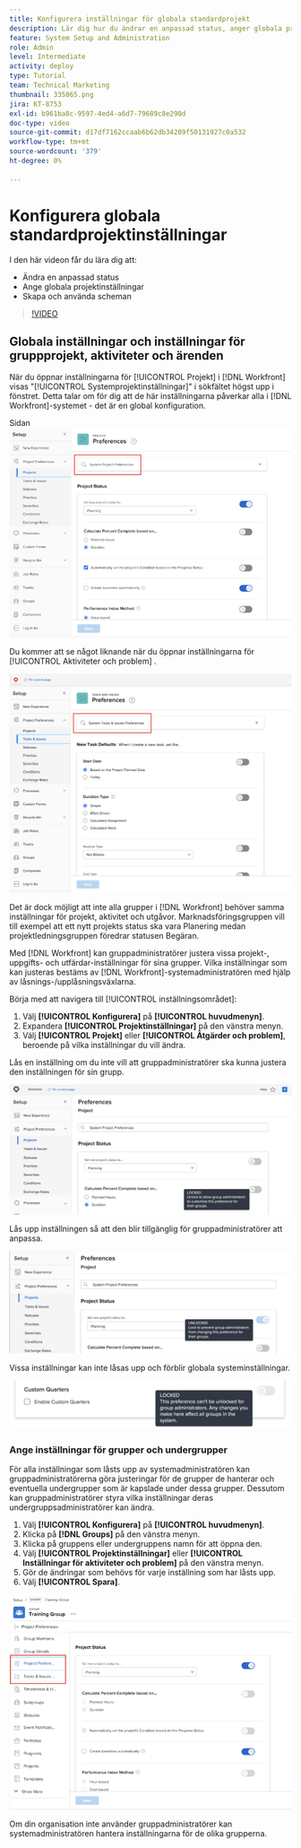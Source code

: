 ```yaml
---
title: Konfigurera inställningar för globala standardprojekt
description: Lär dig hur du ändrar en anpassad status, anger globala projektinställningar och skapar scheman som är globala standardinställningar.
feature: System Setup and Administration
role: Admin
level: Intermediate
activity: deploy
type: Tutorial
team: Technical Marketing
thumbnail: 335065.png
jira: KT-8753
exl-id: b961ba8c-9597-4ed4-a6d7-79689c8e290d
doc-type: video
source-git-commit: d17df7162ccaab6b62db34209f50131927c0a532
workflow-type: tm+mt
source-wordcount: '379'
ht-degree: 0%

---
```


# Konfigurera globala standardprojektinställningar

<!---
21.4 updates have been made
--->

I den här videon får du lära dig att:

* Ändra en anpassad status
* Ange globala projektinställningar
* Skapa och använda scheman

>[!VIDEO](https://video.tv.adobe.com/v/335065/?quality=12&learn=on&enablevpops)

## Globala inställningar och inställningar för gruppprojekt, aktiviteter och ärenden

När du öppnar inställningarna för [!UICONTROL Projekt] i [!DNL Workfront] visas &quot;[!UICONTROL Systemprojektinställningar]&quot; i sökfältet högst upp i fönstret. Detta talar om för dig att de här inställningarna påverkar alla i [!DNL Workfront]-systemet - det är en global konfiguration.

Sidan ![[!UICONTROL Projektinställningar] i [!UICONTROL Inställningar]](assets/admin-fund-system-project-preferences-1.png)

Du kommer att se något liknande när du öppnar inställningarna för [!UICONTROL Aktiviteter och problem] .

![[!UICONTROL Inställningar för aktivitet och problem] i [!UICONTROL Inställningar]](assets/admin-fund-task-issue-preferences-2.png)

Det är dock möjligt att inte alla grupper i [!DNL Workfront] behöver samma inställningar för projekt, aktivitet och utgåvor. Marknadsföringsgruppen vill till exempel att ett nytt projekts status ska vara Planering medan projektledningsgruppen föredrar statusen Begäran.

Med [!DNL Workfront] kan gruppadministratörer justera vissa projekt-, uppgifts- och utfärdar-inställningar för sina grupper. Vilka inställningar som kan justeras bestäms av [!DNL Workfront]-systemadministratören med hjälp av låsnings-/upplåsningsväxlarna.

Börja med att navigera till [!UICONTROL inställningsområdet]:

1. Välj **[!UICONTROL Konfigurera]** på **[!UICONTROL huvudmenyn]**.
1. Expandera **[!UICONTROL Projektinställningar]** på den vänstra menyn.
1. Välj **[!UICONTROL Projekt]** eller **[!UICONTROL Åtgärder och problem]**, beroende på vilka inställningar du vill ändra.

Lås en inställning om du inte vill att gruppadministratörer ska kunna justera den inställningen för sin grupp.

![Låst inställningsmeddelande](assets/admin-fund-preferences-locked-3.png)

Lås upp inställningen så att den blir tillgänglig för gruppadministratörer att anpassa.

![Olåst inställningsmeddelande](assets/admin-fund-preferences-unlocked-4.png)

Vissa inställningar kan inte låsas upp och förblir globala systeminställningar.

![Låst inställningsmeddelande](assets/admin-fund-preferences-always-locked-5.png)

### Ange inställningar för grupper och undergrupper

För alla inställningar som låsts upp av systemadministratören kan gruppadministratörerna göra justeringar för de grupper de hanterar och eventuella undergrupper som är kapslade under dessa grupper. Dessutom kan gruppadministratörer styra vilka inställningar deras undergruppsadministratörer kan ändra.

1. Välj **[!UICONTROL Konfigurera]** på **[!UICONTROL huvudmenyn]**.
1. Klicka på **[!DNL Groups]** på den vänstra menyn.
1. Klicka på gruppens eller undergruppens namn för att öppna den.
1. Välj **[!UICONTROL Projektinställningar]** eller **[!UICONTROL Inställningar för aktiviteter och problem]** på den vänstra menyn.
1. Gör de ändringar som behövs för varje inställning som har låsts upp.
1. Välj **[!UICONTROL Spara]**.

![[!UICONTROL Avsnittet Projektstatus] på [!UICONTROL sidan Grupp]](assets/admin-fund-group-preferences.png)

Om din organisation inte använder gruppadministratörer kan systemadministratören hantera inställningarna för de olika grupperna.

<!---
learn more URLs and guides
Create or edit a group status 
Group administrators 
Configure system-wide project preferences 
Configure project preferences for a group 
Configure task and issue preferences for a group 
Create and modify a group’s schedule 
--->
